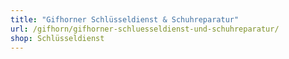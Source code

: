 ```yaml
---
title: "Gifhorner Schlüsseldienst & Schuhreparatur"
url: /gifhorn/gifhorner-schluesseldienst-und-schuhreparatur/
shop: Schlüsseldienst
---
```

